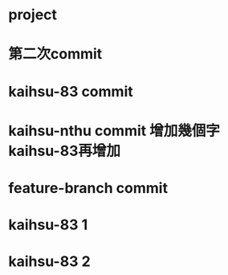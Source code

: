 # project
# 第二次commit
# kaihsu-83 commit
# kaihsu-nthu commit 增加幾個字 kaihsu-83再增加
# feature-branch commit
# kaihsu-83 1
# kaihsu-83 2